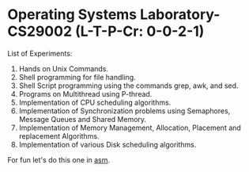 # Operating Systems Laboratory-CS29002 (L-T-P-Cr: 0-0-2-1)

List of Experiments:

1. Hands on Unix Commands.
2. Shell programming for file handling.
3. Shell Script programming using the commands grep, awk, and sed.
4. Programs on Multithread using P-thread.
5. Implementation of CPU scheduling algorithms.
6. Implementation of Synchronization problems using Semaphores,
   Message Queues and Shared Memory.
7. Implementation of Memory Management, Allocation, Placement and
   replacement Algorithms.
8. Implementation of various Disk scheduling algorithms.

For fun let's do this one in [asm](/lab-asm/guide.md).
